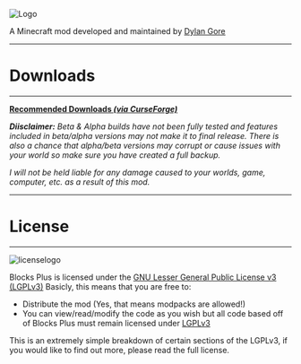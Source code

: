![Logo](https://projects.dylangore.ie/DylanGore/BlocksPlus/raw/master/src/main/resources/assets/blocksplus/logo.png) 

A Minecraft mod developed and maintained by [Dylan Gore](https://dylangore.ie)

***
# Downloads
***

**[Recommended Downloads _(via CurseForge)_](https://minecraft.curseforge.com/mc-mods/blocks-plus)** 

_**Diisclaimer:** Beta & Alpha builds have not been fully tested and features included in beta/alpha versions may not make it to final release. There is also a chance that alpha/beta versions may corrupt or cause issues with your world so make sure you have created a full backup._

_I will not be held liable for any damage caused to your worlds, game, computer, etc. as a result of this mod._

***
# License
***
![licenselogo](https://www.gnu.org/graphics/lgplv3-147x51.png "GNU LGPLv3")

Blocks Plus is licensed under the [GNU Lesser General Public License v3 (LGPLv3)](http://en.wikipedia.org/wiki/GNU_Lesser_General_Public_License) 
Basicly, this means that you are free to:  
- Distribute the mod (Yes, that means modpacks are allowed!)  
- You can view/read/modify the code as you wish but all code based off of Blocks Plus must remain licensed under [LGPLv3](http://en.wikipedia.org/wiki/GNU_Lesser_General_Public_License)  

This is an extremely simple breakdown of certain sections of the LGPLv3, if you would like to find out more, please read the full license.